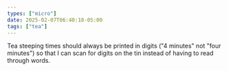 ```yaml
---
types: ["micro"]
date: 2025-02-07T06:40:18-05:00
tags: ["tea"]
---
```

Tea steeping times should always be printed in digits ("4 minutes" not "four minutes") so that I can scan for digits on the tin instead of having to read through words.
